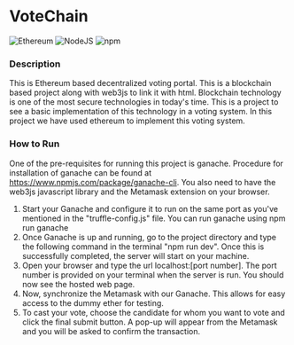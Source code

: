 # VoteChain
![Ethereum](https://img.shields.io/badge/Ethereum-A6A9AA?style=for-the-badge&logo=ethereum&logoColor=white)
![NodeJS](https://img.shields.io/badge/Node.js-43853D?style=for-the-badge&logo=node.js&logoColor=white)
![npm](https://img.shields.io/badge/npm-CB3837?style=for-the-badge&logo=npm&logoColor=white)

### Description
This is Ethereum based decentralized voting portal. This is a blockchain based project along with web3js to link it with html. Blockchain technology is one of the most secure technologies in today's time. This is a project to see a basic implementation of this technology in a voting system. In this project we have used ethereum to implement this voting system.

### How to Run
One of the pre-requisites for running this project is ganache. Procedure for installation of ganache can be found at https://www.npmjs.com/package/ganache-cli. You also need to have the web3js javascript library and the Metamask extension on your browser.

1) Start your Ganache and configure it to run on the same port as you've mentioned in the "truffle-config.js" file. You can run ganache using npm run ganache
2) Once Ganache is up and running, go to the project directory and type the following command in the terminal "npm run dev". Once this is successfully completed, the server will start on your machine.
3) Open your browser and type the url localhost:[port number]. The port number is provided on your terminal when the server is run. You should now see the hosted web page.
4) Now, synchronize the Metamask with our Ganache. This allows for easy access to the dummy ether for testing.
5) To cast your vote, choose the candidate for whom you want to vote and click the final submit button. A pop-up will appear from the Metamask and you will be asked to confirm the transaction.
